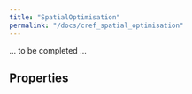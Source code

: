 ```yaml
---
title: "SpatialOptimisation"
permalink: "/docs/cref_spatial_optimisation"
--- 
```


... to be completed ...

## Properties


